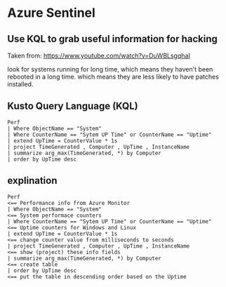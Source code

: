 # Azure Sentinel 
## Use KQL to grab useful information for hacking
Taken from: https://www.youtube.com/watch?v=DuWBLsgqhaI

look for systems running for long time, which means they haven't been rebooted in a long time. which means they are less likely to have patches installed. 

## Kusto Query Language (KQL)
```
Perf
| Where ObjectName == "System"
| Where CounterName == "Sytem UP Time" or CounterName == "Uptime"
| extend UpTime = CounterValue * 1s
| project TimeGenerated , Computer , UpTime , InstanceName
| summarize arg_max(TimeGenerated, *) by Computer
| order by UpTime desc
```

## explination
```
Perf                                                                  <== Performance info from Azure Monitor 
| Where ObjectName == "System"                                        <== System performace counters
| Where CounterName == "Sytem UP Time" or CounterName == "Uptime"     <== Uptime counters for Windows and Linux 
| extend UpTime = CounterValue * 1s                                   <== change counter value from milliseconds to seconds
| project TimeGenerated , Computer , UpTime , InstanceName            <== show (project) these info fields
| summarize arg_max(TimeGenerated, *) by Computer                     <== create table 
| order by UpTime desc                                                <== put the table in descending order based on the Uptime
``` 



